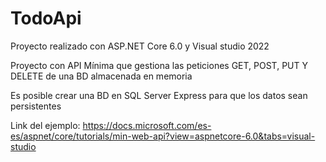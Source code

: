 # TodoApi

Proyecto realizado con ASP.NET Core 6.0 y Visual studio 2022

Proyecto con API Mínima que gestiona las peticiones GET, POST, PUT Y DELETE de una BD almacenada en memoria

Es posible crear una BD en SQL Server Express para que los datos sean persistentes

Link del ejemplo: https://docs.microsoft.com/es-es/aspnet/core/tutorials/min-web-api?view=aspnetcore-6.0&tabs=visual-studio
